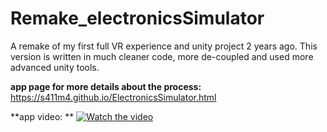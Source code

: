 # Remake_electronicsSimulator
A remake of my first full VR experience and unity project 2 years ago. This version is written in much cleaner code, more de-coupled and used more advanced unity tools.

**app page for more details about the process:**
https://s411m4.github.io/ElectronicsSimulator.html


**app video: **
[![Watch the video](https://img.youtube.com/vi/9_q3RJvoOyU/0.jpg)](https://www.youtube.com/watch?v=9_q3RJvoOyU)
